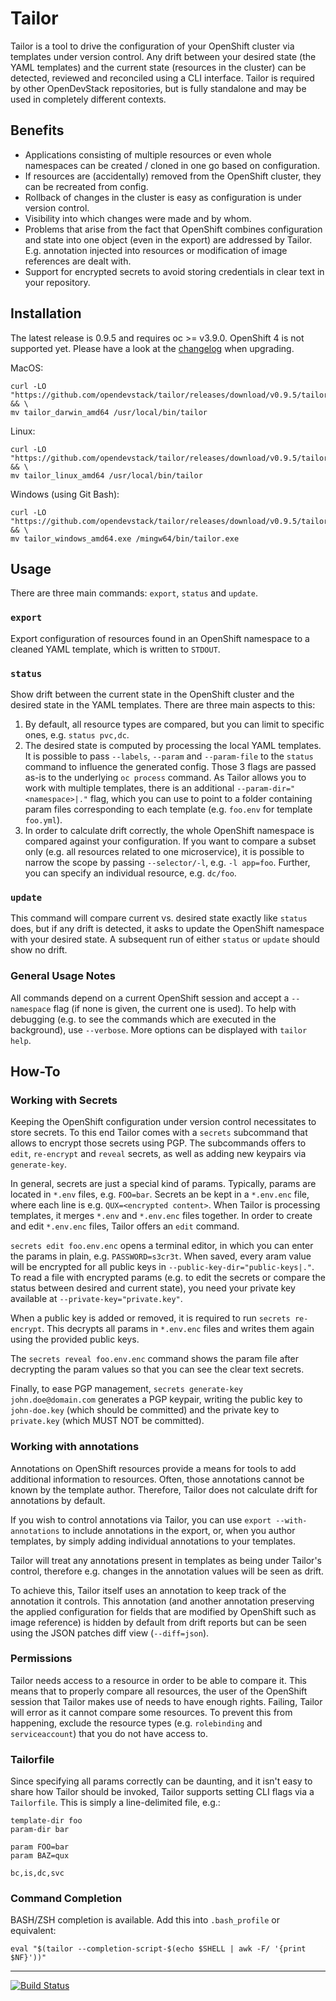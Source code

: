 # Tailor

Tailor is a tool to drive the configuration of your OpenShift cluster via
templates under version control. Any drift between your desired state (the YAML templates) and the current state (resources in the cluster) can be detected, reviewed and reconciled using a CLI interface. Tailor is required by other OpenDevStack repositories, but is fully standalone and may be used in completely different contexts.

## Benefits

* Applications consisting of multiple resources or even whole namespaces can be created / cloned in one go based on configuration.
* If resources are (accidentally) removed from the OpenShift cluster, they can be recreated from config.
* Rollback of changes in the cluster is easy as configuration is under version control.
* Visibility into which changes were made and by whom.
* Problems that arise from the fact that OpenShift combines configuration and state into one object (even in the export) are addressed by Tailor. E.g. annotation injected into resources or modification of image references are dealt with.
* Support for encrypted secrets to avoid storing credentials in clear text in your repository.

## Installation

The latest release is 0.9.5 and requires oc >= v3.9.0. OpenShift 4 is not supported yet.
Please have a look at the [changelog](https://github.com/opendevstack/tailor/blob/master/CHANGELOG.md) when upgrading.

MacOS:

```
curl -LO "https://github.com/opendevstack/tailor/releases/download/v0.9.5/tailor_darwin_amd64" && \
mv tailor_darwin_amd64 /usr/local/bin/tailor
```

Linux:

```
curl -LO "https://github.com/opendevstack/tailor/releases/download/v0.9.5/tailor_linux_amd64" && \
mv tailor_linux_amd64 /usr/local/bin/tailor
```

Windows (using Git Bash):

```
curl -LO "https://github.com/opendevstack/tailor/releases/download/v0.9.5/tailor_windows_amd64.exe" && \
mv tailor_windows_amd64.exe /mingw64/bin/tailor.exe
```

## Usage

There are three main commands: `export`, `status` and `update`.

### `export`
Export configuration of resources found in an OpenShift namespace to a cleaned
YAML template, which is written to `STDOUT`.

### `status`
Show drift between the current state in the OpenShift cluster and the desired
state in the YAML templates. There are three main aspects to this:
1. By default, all resource types are compared, but you can limit to specific ones, e.g. `status pvc,dc`.
2. The desired state is computed by processing the local YAML templates. It is possible to pass `--labels`, `--param` and `--param-file` to the `status` command to influence the generated config. Those 3 flags are passed as-is to the underlying `oc process` command. As Tailor allows you to work with multiple templates, there is an additional `--param-dir="<namespace>|."` flag, which you can use to point to a folder containing param files corresponding to each template (e.g. `foo.env` for template `foo.yml`).
3. In order to calculate drift correctly, the whole OpenShift namespace is compared against your configuration. If you want to compare a subset only (e.g. all resources related to one microservice), it is possible to narrow the scope by passing `--selector/-l`, e.g. `-l app=foo`. Further, you can specify an individual resource, e.g. `dc/foo`.

### `update`
This command will compare current vs. desired state exactly like `status` does,
but if any drift is detected, it asks to update the OpenShift namespace with your desired state. A subsequent run of either `status` or `update` should show no drift.

### General Usage Notes
All commands depend on a current OpenShift session and accept a `--namespace` flag (if none is given, the current one is used). To help with debugging (e.g. to see the commands which are executed in the background), use `--verbose`. More options can be displayed with `tailor help`.


## How-To

### Working with Secrets

Keeping the OpenShift configuration under version control necessitates to store secrets. To this end Tailor comes with a `secrets` subcommand that allows to encrypt those secrets using PGP. The subcommands offers to `edit`, `re-encrypt` and `reveal` secrets, as well as adding new keypairs via `generate-key`.

In general, secrets are just a special kind of params. Typically, params are
located in `*.env` files, e.g. `FOO=bar`. Secrets an be kept in a `*.env.enc`
file, where each line is e.g. `QUX=<encrypted content>`. When Tailor is
processing templates, it merges `*.env` and `*.env.enc` files together. In order
to create and edit `*.env.enc` files, Tailor offers an `edit` command.

`secrets edit foo.env.enc` opens a terminal editor, in which you can enter the
params in plain, e.g. `PASSWORD=s3cr3t`. When saved, every aram value will be encrypted for all public keys in `--public-key-dir="public-keys|."`. To read a file with encrypted params (e.g. to edit the secrets or compare the status between desired and current state), you need your private key available at `--private-key="private.key"`.

When a public key is added or removed, it is required to run `secrets re-encrypt`.
This decrypts all params in `*.env.enc` files and writes them again using the provided public keys.

The `secrets reveal foo.env.enc` command shows the param file after decrypting
the param values so that you can see the clear text secrets.

Finally, to ease PGP management, `secrets generate-key john.doe@domain.com` generates a PGP keypair, writing the public key to `john-doe.key` (which should be committed) and the private key to `private.key` (which MUST NOT be committed).

### Working with annotations

Annotations on OpenShift resources provide a means for tools to add additional
information to resources. Often, those annotations cannot be known by the
template author. Therefore, Tailor does not calculate drift for annotations by
default.

If you wish to control annotations via Tailor, you can use
`export --with-annotations` to include annotations in the export, or, when you
author templates, by simply adding individual annotations to your templates.

Tailor will treat any annotations present in templates as being under Tailor's
control, therefore e.g. changes in the annotation values will be seen as drift.

To achieve this, Tailor itself uses an annotation to keep track of the
annotation it controls. This annotation (and another annotation preserving the
applied configuration for fields that are modified by OpenShift such as image
reference) is hidden by default from drift reports but can be seen using the
JSON patches diff view (`--diff=json`). 


### Permissions

Tailor needs access to a resource in order to be able to compare it. This means that to properly compare all resources, the user of the OpenShift session that Tailor makes use of needs to have enough rights. Failing, Tailor will error
as it cannot compare some resources. To prevent this from happening, exclude the resource types (e.g. `rolebinding` and `serviceaccount`) that you do not have access to.


### Tailorfile

Since specifying all params correctly can be daunting, and it isn't easy to share how Tailor should be invoked, Tailor supports setting CLI flags via a `Tailorfile`. This is simply a line-delimited file, e.g.:
```
template-dir foo
param-dir bar

param FOO=bar
param BAZ=qux

bc,is,dc,svc
```

### Command Completion

BASH/ZSH completion is available. Add this into `.bash_profile` or equivalent:
```
eval "$(tailor --completion-script-$(echo $SHELL | awk -F/ '{print $NF}'))"
```

---

[![Build Status](https://travis-ci.com/opendevstack/tailor.svg?branch=master)](https://travis-ci.com/opendevstack/tailor)




